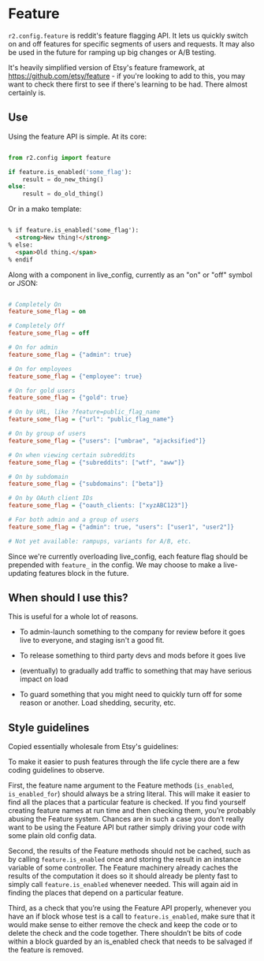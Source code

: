 # Feature

`r2.config.feature` is reddit's feature flagging API. It lets us quickly
switch on and off features for specific segments of users and requests. It may
also be used in the future for ramping up big changes or A/B testing.

It's heavily simplified version of Etsy's feature framework, at
https://github.com/etsy/feature - if you're looking to add to this, you may
want to check there first to see if there's learning to be had. There almost
certainly is.

## Use

Using the feature API is simple. At its core:

```python

from r2.config import feature

if feature.is_enabled('some_flag'):
    result = do_new_thing()
else:
    result = do_old_thing()
```

Or in a mako template:

```html

% if feature.is_enabled('some_flag'):
  <strong>New thing!</strong>
% else:
  <span>Old thing.</span>
% endif
```


Along with a component in live_config, currently as an "on" or "off" symbol or JSON:

```ini

# Completely On
feature_some_flag = on

# Completely Off
feature_some_flag = off

# On for admin
feature_some_flag = {"admin": true}

# On for employees
feature_some_flag = {"employee": true}

# On for gold users
feature_some_flag = {"gold": true}

# On by URL, like ?feature=public_flag_name
feature_some_flag = {"url": "public_flag_name"}

# On by group of users
feature_some_flag = {"users": ["umbrae", "ajacksified"]}

# On when viewing certain subreddits
feature_some_flag = {"subreddits": ["wtf", "aww"]}

# On by subdomain
feature_some_flag = {"subdomains": ["beta"]}

# On by OAuth client IDs
feature_some_flag = {"oauth_clients: ["xyzABC123"]}

# For both admin and a group of users
feature_some_flag = {"admin": true, "users": ["user1", "user2"]}

# Not yet available: rampups, variants for A/B, etc.
```

Since we're currently overloading live_config, each feature flag should be
prepended with `feature_` in the config. We may choose to make a live-updating
features block in the future. 


## When should I use this?

This is useful for a whole lot of reasons.

* To admin-launch something to the company for review before it goes live to
  everyone, and staging isn't a good fit.

* To release something to third party devs and mods before it goes live

* (eventually) to gradually add traffic to something that may have serious
  impact on load

* To guard something that you might need to quickly turn off for some reason
  or another. Load shedding, security, etc.


## Style guidelines

Copied essentially wholesale from Etsy's guidelines:

To make it easier to push features through the life cycle there are a
few coding guidelines to observe.

First, the feature name argument to the Feature methods (`is_enabled`,
`is_enabled_for`) should always be a string literal. This will make it easier
to find all the places that a particular feature is checked. If you find
yourself creating feature names at run time and then checking them, you’re
probably abusing the Feature system. Chances are in such a case you don’t
really want to be using the Feature API but rather simply driving your code
with some plain old config data.

Second, the results of the Feature methods should not be cached, such
as by calling `feature.is_enabled` once and storing the result in an
instance variable of some controller. The Feature machinery already
caches the results of the computation it does so it should already be
plenty fast to simply call `feature.is_enabled` whenever needed. This
will again aid in finding the places that depend on a particular feature.

Third, as a check that you’re using the Feature API properly, whenever
you have an if block whose test is a call to `feature.is_enabled`,
make sure that it would make sense to either remove the check and keep
the code or to delete the check and the code together. There shouldn’t
be bits of code within a block guarded by an is_enabled check that
needs to be salvaged if the feature is removed.


